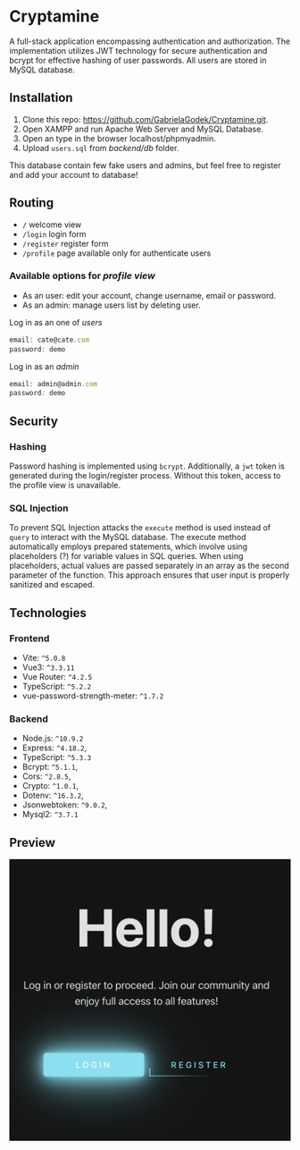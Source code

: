 # Cryptamine

A full-stack application encompassing authentication and authorization. The implementation utilizes JWT technology for secure authentication and bcrypt for effective hashing of user passwords. All users are stored in MySQL database.

## Installation
1. Clone this repo: https://github.com/GabrielaGodek/Cryptamine.git.
2. Open XAMPP and run Apache Web Server and MySQL Database.
3. Open an type in the browser localhost/phpmyadmin.
4. Upload `users.sql` from _backend/db_ folder.

This database contain few fake users and admins, but feel free to register and add your account to database!

## Routing
- `/` welcome view
- `/login` login form
- `/register` register form
- `/profile` page available only for authenticate users 

### Available options for _profile view_
- As an user: edit your account, change username, email or password.
- As an admin: manage users list by deleting user. <br>

Log in as an one of _users_
```js
email: cate@cate.com 
password: demo
```
Log in as an _admin_
```js
email: admin@admin.com 
password: demo
```

## Security
### Hashing
Password hashing is implemented using `bcrypt`. Additionally, a `jwt` token is generated during the login/register process. Without this token, access to the profile view is unavailable.

### SQL Injection
To prevent SQL Injection attacks the `execute` method is used instead of `query` to interact with the MySQL database. 
The execute method automatically employs prepared statements, which involve using placeholders (?) for variable values in SQL queries. When using placeholders, actual values are passed separately in an array as the second parameter of the function. This approach ensures that user input is properly sanitized and escaped.

<!-- ### Cross-site request forgery
To mitigate CSRF attacks, middleware has been implemented on the Express.js server. This middleware helps protect against unauthorized cross-site requests, enhancing the overall security of the application. Additionally, it is crucial to incorporate CSRF tokens into the application's forms, ensuring an additional layer of defense against potential threats. -->

## Technologies
### Frontend
- Vite: `^5.0.8`
- Vue3: `^3.3.11`
- Vue Router: `^4.2.5`
- TypeScript: `^5.2.2`
- vue-password-strength-meter: `^1.7.2`

### Backend
- Node.js: `^10.9.2`
- Express: `^4.18.2`,
- TypeScript: `^5.3.3`
- Bcrypt: `^5.1.1`,
- Cors: `^2.8.5`,
- Crypto: `^1.0.1`,
- Dotenv: `^16.3.2`,
- Jsonwebtoken: `^9.0.2`,
- Mysql2: `^3.7.1`

## Preview
![Crypamine](frontend/public//cryptamine_preview.png)